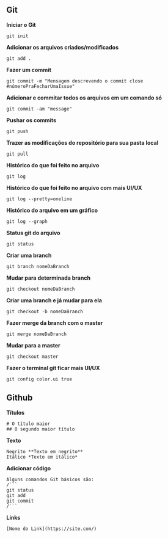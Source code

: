 ## Git

**Iniciar o Git**
```
git init
```
**Adicionar os arquivos criados/modificados**
```
git add .
```
**Fazer um commit**
```
git commit -m "Mensagem descrevendo o commit close #númeroPraFecharUmaIssue"
```
**Adicionar e commitar todos os arquivos em um comando só**
```
git commit -am "message"
```
**Pushar os commits**
```
git push
```
**Trazer as modificações do repositório para sua pasta local**
```
git pull
```
**Histórico do que foi feito no arquivo**
```
git log
```
**Histórico do que foi feito no arquivo com mais UI/UX**
```
git log --pretty=oneline
```
**Histórico do arquivo em um gráfico**
```
git log --graph 
```
**Status git do arquivo**
```
git status
```
**Criar uma branch**
```
git branch nomeDaBranch
```
**Mudar para determinada branch**
```
git checkout nomeDaBranch
```
**Criar uma branch e já mudar para ela**
```
git checkout -b nomeDaBranch
```
**Fazer merge da branch com o master**
```
git merge nomeDaBranch
```
**Mudar para a master**
```
git checkout master
```
**Fazer o terminal git ficar mais UI/UX**
```
git config color.ui true
```


## Github

**Títulos**
```
# O título maior
## O segundo maior título
```
**Texto**
```
Negrito	**Texto em negrito** 
Itálico	*Texto em itálico* 	
```
**Adicionar código**
```
Alguns comandos Git básicos são:
/```
git status
git add
git commit
/```
```
**Links**
```
[Nome do Link](https://site.com/)
```


